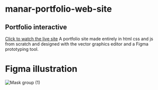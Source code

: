 # manar-portfolio-web-site
## Portfolio interactive
[Click to watch the live site](https://manar-chafei.github.io/manar-portfolio-web-site/)
A portfolio site made entirely in html css and js from scratch and designed with the vector graphics editor and a Figma prototyping tool.
# Figma illustration
![Mask group (1)](https://user-images.githubusercontent.com/79658236/214632700-21c5226d-0d27-4e8a-84ac-bc9ee5aef3cd.png)
